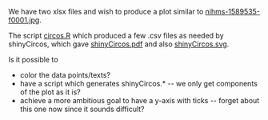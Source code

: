 We have two xlsx files and wish to produce a plot similar to [nihms-1589535-f0001.jpg](nihms-1589535-f0001.jpg).

The script [circos.R](circos.R) which produced a few .csv files as needed by shinyCircos, which gave
[shinyCircos.pdf](shinyCircos.pdf) and also [shinyCircos.svg](shinyCircos.svg).

Is it possible to 

* color the data points/texts?
* have a script which generates shinyCircos.* -- we only get components of the plot as it is?
* achieve a more ambitious goal to have a y-axis with ticks -- forget about this one now since it sounds difficult?
